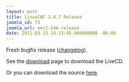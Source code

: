 ```yaml
---
layout: post
title: LinuxCNC 2.4.7 Release
joomla_id: 73
joomla_url: emc2-246-release
date: 2011-03-23 14:13:45.000000000 -06:00
---
```

<p>Fresh bugfix release (<a href="http://wiki.linuxcnc.org/cgi-bin/emcinfo.pl?Released">changelog</a>).</p>
<p>See the <a href="index.php/download/21/">download</a> page to download the LiveCD.</p>
<p>Or you can download the source <a href="http://wiki.linuxcnc.org/cgi-bin/emcinfo.pl?Installing_EMC2">here</a>.</p>
